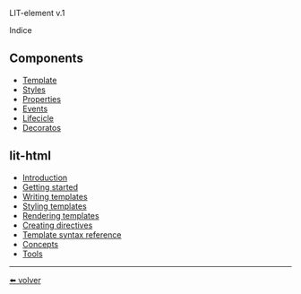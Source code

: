 LIT-element v.1

Indice

## Components
* [Template](https://github.com/VictorHugoAguilar/javascript-interview-questions-explained/blob/main/theory-lit-element/template/readme.md)
* [Styles](https://github.com/VictorHugoAguilar/javascript-interview-questions-explained/blob/main/theory-lit-element/styles/readme.md)
* [Properties](https://github.com/VictorHugoAguilar/javascript-interview-questions-explained/blob/main/theory-lit-element/properties/readme.md)  
* [Events](https://github.com/VictorHugoAguilar/javascript-interview-questions-explained/blob/main/theory-lit-element/events/readme.md) 
* [Lifecicle](https://github.com/VictorHugoAguilar/javascript-interview-questions-explained/blob/main/theory-lit-element/lifecicle/readme.md)
* [Decoratos](https://github.com/VictorHugoAguilar/javascript-interview-questions-explained/blob/main/theory-lit-element/decorators/readme.md)

## lit-html
* [Introduction](https://github.com/VictorHugoAguilar/javascript-interview-questions-explained/blob/main/theory-lit-element/lit-html/introduction/readme.md)
* [Getting started](https://github.com/VictorHugoAguilar/javascript-interview-questions-explained/blob/main/theory-lit-element/lit-html/getting-started/readme.md)
* [Writing templates](https://github.com/VictorHugoAguilar/javascript-interview-questions-explained/blob/main/theory-lit-element/lit-html/writing-templates/readme.md)
* [Styling templates](https://github.com/VictorHugoAguilar/javascript-interview-questions-explained/blob/main/theory-lit-element/lit-html/styling-templates/readme.md)
* [Rendering templates](https://github.com/VictorHugoAguilar/javascript-interview-questions-explained/blob/main/theory-lit-element/lit-html/rendering-templates/readme.md)
* [Creating directives](https://github.com/VictorHugoAguilar/javascript-interview-questions-explained/blob/main/theory-lit-element/lit-html/creating-directives/readme.md)
* [Template syntax reference](https://github.com/VictorHugoAguilar/javascript-interview-questions-explained/blob/main/theory-lit-element/lit-html/template-syntax-reference/readme.md)
* [Concepts](https://github.com/VictorHugoAguilar/javascript-interview-questions-explained/blob/main/theory-lit-element/lit-html/concepts/readme.md)
* [Tools](https://github.com/VictorHugoAguilar/javascript-interview-questions-explained/blob/main/theory-lit-element/lit-html/tools/readme.md)


---
[⬅️ volver](https://github.com/VictorHugoAguilar/javascript-interview-questions-explained/blob/main/readme.md)
